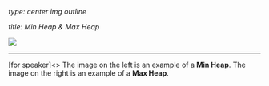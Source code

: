 _type: center img outline_

_title: Min Heap & Max Heap_



<img src="https://www.cs.cmu.edu/~adamchik/15-121/lectures/Binary%20Heaps/pix/heap.bmp">

----
[for speaker]<> The image on the left is an example of a **Min Heap**. The image on the right is an example of a **Max Heap**.